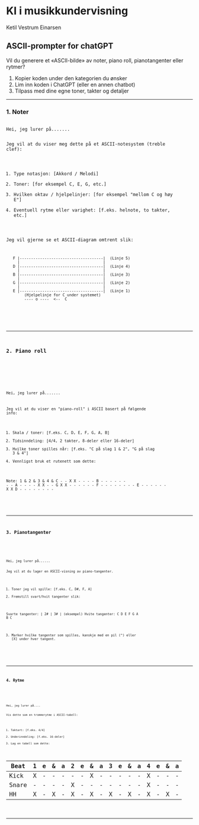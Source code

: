 

# KI i musikkundervisning
Ketil Vestrum Einarsen

## ASCII-prompter for chatGPT

Vil du generere et «ASCII-bilde» av noter, piano roll, pianotangenter eller rytmer?
1. Kopier koden under den kategorien du ønsker
2. Lim inn koden i ChatGPT (eller en annen chatbot)
3. Tilpass med dine egne toner, takter og detaljer


---

### 1. Noter

<div>
  <pre><code id="myCode1">
Hei, jeg lurer på....... 

Jeg vil at du viser meg dette på et ASCII-notesystem (treble clef):
1) Type notasjon: [Akkord / Melodi]
2) Toner: [for eksempel C, E, G, etc.]
3) Hvilken oktav / hjelpelinjer: [for eksempel "mellom C og høy E"]
4) Eventuell rytme eller varighet: [f.eks. helnote, to takter, etc.]

Jeg vil gjerne se et ASCII-diagram omtrent slik:

       F |-------------------------------------|  (Linje 5)
         |                                     |
       D |-------------------------------------|  (Linje 4)
         |                                     |
       B |-------------------------------------|  (Linje 3)
         |                                     |
       G |-------------------------------------|  (Linje 2)
         |                                     |
       E |-------------------------------------|  (Linje 1)
            (Hjelpelinje for C under systemet)
            ---- o ----  <--  C
</div>



---

### 2. Piano roll

<div>
  <pre><code id="myCode2">

Hei, jeg lurer på.......

Jeg vil at du viser en "piano-roll" i ASCII basert på følgende info:
1) Skala / toner: [f.eks. C, D, E, F, G, A, B]
2) Tidsinndeling: [4/4, 2 takter, 8-deler eller 16-deler]
3) Hvilke toner spilles når: [f.eks. "C på slag 1 & 2", "G på slag 3 & 4"]
4) Vennligst bruk et rutenett som dette:

Note:     1  &  2  &  3  &  4  &
C         -  -  X  X  -  -  -  -
B         -  -  -  -  -  -  -  -
A         -  -  -  -  X  X  -  -
G         X  X  -  -  -  -  -  -
F         -  -  -  -  -  -  -  -
E         -  -  -  -  -  -  X  X
D         -  -  -  -  -  -  -  -


</div>

---

### 3. Pianotangenter

<div>
  <pre><code id="myCode3">
Hei, jeg lurer på...... 

Jeg vil at du lager en ASCII-visning av piano-tangenter. 
1) Toner jeg vil spille: [f.eks. C, D#, F, A]
2) Fremstill svart/hvit tangenter slik:

Svarte tangenter:    | 2# | 3# |    (eksempel)
Hvite tangenter:    C   D   E   F   G   A   B   C

3) Marker hvilke tangenter som spilles, kanskje med en pil (^) eller [X] under hver tangent.

</div>

---

### 4. Rytme

</span>
  <pre><code id="myCode4">
Hei, jeg lurer på....

Vis dette som en trommerytme i ASCII-tabell:
1) Taktart: [f.eks. 4/4]
2) Underinndeling: [f.eks. 16-deler]
3) Lag en tabell som dette:

| Beat  | 1 | e | & | a | 2 | e | & | a | 3 | e | & | a | 4 | e | & | a |
|-------|---|---|---|---|---|---|---|---|---|---|---|---|---|---|---|---|
| Kick  | X | - | - | - | - | - | X | - | - | - | - | - | X | - | - | - |
| Snare | - | - | - | - | X | - | - | - | - | - | - | - | X | - | - | - |
| HH    | X | - | X | - | X | - | X | - | X | - | X | - | X | - | X | - |

</div>

---
